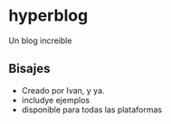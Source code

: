 # hyperblog
Un blog increible

## Bisajes
* Creado por Ivan, y ya.
* includye ejemplos
* disponible para todas las plataformas
